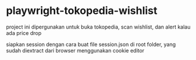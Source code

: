 # playwright-tokopedia-wishlist

project ini dipergunakan untuk buka tokopedia, scan wishlist, dan alert kalau ada price drop

siapkan session dengan cara buat file session.json di root folder, yang sudah diextract dari browser menggunakan cookie editor
